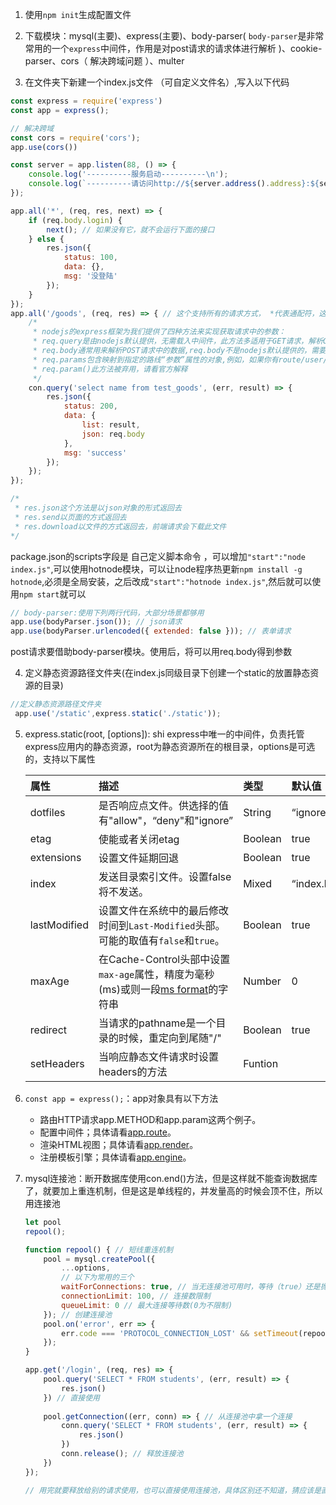1. 使用`npm init`生成配置文件

2. 下载模块：mysql(主要)、express(主要)、body-parser( `body-parser`是非常常用的一个`express`中间件，作用是对post请求的请求体进行解析 )、cookie-parser、cors（ 解决跨域问题 ）、multer

3.  在文件夹下新建一个index.js文件 （可自定义文件名）,写入以下代码

   ```js
   const express = require('express')
   const app = express();
   
   // 解决跨域
   const cors = require('cors');
   app.use(cors())
   
   const server = app.listen(88, () => {
       console.log('----------服务启动----------\n');
       console.log(`----------请访问http://${server.address().address}:${server.address().port}----------\n`);
   });
   
   app.all('*', (req, res, next) => { 
       if (req.body.login) {
           next(); // 如果没有它，就不会运行下面的接口
       } else {
           res.json({
               status: 100,
               data: {},
               msg: '没登陆'
           });
       }
   });
   app.all('/goods', (req, res) => { // 这个支持所有的请求方式， *代表通配符，这样不管什么路径都能触发
       /*
        * nodejs的express框架为我们提供了四种方法来实现获取请求中的参数：
        * req.query是由nodejs默认提供，无需载入中间件，此方法多适用于GET请求，解析GET请求        中的参数,包含在路由中每个查询字符串参数属性的对象，如果没有则为{}
        * req.body通常用来解析POST请求中的数据,req.body不是nodejs默认提供的，需要载入中间        件body-parser中间件才可以使用req.body
        * req.params包含映射到指定的路线“参数”属性的对象,例如，如果你有route/user/：	        name，那么“name”属性可作为req.params.name。nodejs默认提供，无需载入其他中间件
        * req.param()此方法被弃用，请看官方解释
        */
       con.query('select name from test_goods', (err, result) => {
           res.json({
               status: 200,
               data: {
                   list: result,
                   json: req.body
               },
               msg: 'success'
           });
       });
   });
   
   /*
    * res.json这个方法是以json对象的形式返回去
    * res.send以页面的方式返回去
    * res.download以文件的方式返回去，前端请求会下载此文件
   */
   ```
   
   package.json的scripts字段是 自己定义脚本命令 ，可以增加`"start":"node index.js"`,可以使用hotnode模块，可以让node程序热更新`npm install -g hotnode`,必须是全局安装，之后改成`"start":"hotnode index.js"`,然后就可以使用`npm start`就可以

```js
// body-parser:使用下列两行代码，大部分场景都够用
app.use(bodyParser.json()); // json请求
app.use(bodyParser.urlencoded({ extended: false })); // 表单请求
```

 post请求要借助body-parser模块。使用后，将可以用req.body得到参数 

4.  定义静态资源路径文件夹(在index.js同级目录下创建一个static的放置静态资源的目录) 

   ```js
   //定义静态资源路径文件夹
    app.use('/static',express.static('./static'));
   ```

5. express.static(root, [options]): shi express中唯一的中间件，负责托管express应用内的静态资源，root为静态资源所在的根目录，options是可选的，支持以下属性

   | 属性         | 描述                                                         | 类型    | 默认值       |
   | :----------- | :----------------------------------------------------------- | :------ | :----------- |
   | dotfiles     | 是否响应点文件。供选择的值有"allow"，“deny"和"ignore”        | String  | “ignore”     |
   | etag         | 使能或者关闭etag                                             | Boolean | true         |
   | extensions   | 设置文件延期回退                                             | Boolean | true         |
   | index        | 发送目录索引文件。设置false将不发送。                        | Mixed   | “index.html” |
   | lastModified | 设置文件在系统中的最后修改时间到`Last-Modified`头部。可能的取值有`false`和`true`。 | Boolean | true         |
   | maxAge       | 在Cache-Control头部中设置`max-age`属性，精度为毫秒(ms)或则一段[ms format](https://www.npmjs.org/package/ms)的字符串 | Number  | 0            |
   | redirect     | 当请求的pathname是一个目录的时候，重定向到尾随"/"            | Boolean | true         |
   | setHeaders   | 当响应静态文件请求时设置headers的方法                        | Funtion |              |

6. `const app = express();`：app对象具有以下方法

   * 路由HTTP请求app.METHOD和app.param这两个例子。
   * 配置中间件；具体请看[app.route](http://expressjs.com/4x/api.html#app.route)。
   * 渲染HTML视图；具体请看[app.render](http://expressjs.com/4x/api.html#app.render)。
   * 注册模板引擎；具体请看[app.engine](http://expressjs.com/4x/api.html#app.engine)。

7. mysql连接池：断开数据库使用con.end()方法，但是这样就不能查询数据库了，就要加上重连机制，但是这是单线程的，并发量高的时候会顶不住，所以用连接池

   ```js
   let pool
   repool();
   
   function repool() { // 短线重连机制
       pool = mysql.createPool({
           ...options,
           // 以下为常用的三个
           waitForConnections: true, // 当无连接池可用时，等待（true）还是抛错（false）
           connectionLimit: 100, // 连接数限制
           queueLimit: 0 // 最大连接等待数(0为不限制)
       }); // 创建连接池
       pool.on('error', err => {
           err.code === 'PROTOCOL_CONNECTION_LOST' && setTimeout(repool, 2000)
       });
   }
   
   app.get('/login', (req, res) => {
       pool.query('SELECT * FROM students', (err, result) => {
           res.json()
       }) // 直接使用
       
       pool.getConnection((err, conn) => { // 从连接池中拿一个连接
           conn.query('SELECT * FROM students', (err, result) => {
               res.json()
           })
           conn.release(); // 释放连接池
       })
   });
   
   // 用完就要释放给别的请求使用，也可以直接使用连接池，具体区别还不知道，猜应该是直接使用连接池就是这个线程专门为这个请求服务，不用别的也不释放，可以用于常用接口，可以减少取连接池的操作。
   ```

   